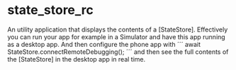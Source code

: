 # state_store_rc

An utility application that displays the contents of a [StateStore].
Effectively you can run your app for example in a Simulator and have this
app running as a desktop app. And then configure the phone app with
´´´
await StateStore.connectRemoteDebugging();
´´´
and then see the full contents of the [StateStore] in the desktop app in real time.
